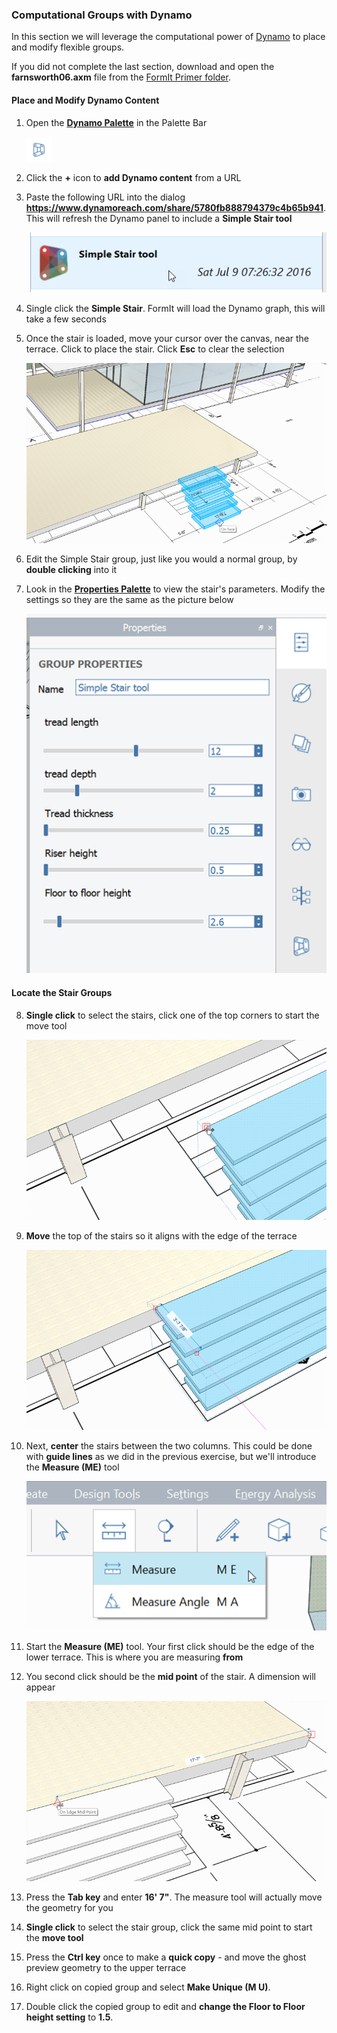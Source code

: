 ### Computational Groups with Dynamo
In this section we will leverage the computational power of [Dynamo](http://dynamobim.org/) to place and modify flexible groups.

If you did not complete the last section, download and open the **farnsworth06.axm** file from the [FormIt Primer folder](https://autodesk.app.box.com/s/thavswirrbflit27rbqzl26ljj7fu1uv/1/9025446442).

#### Place and Modify Dynamo Content

1. Open the [**Dynamo Palette**](../formit-introduction/tool-bars.md) in the Palette Bar

    ![](./images/99a4e906-2dd3-4a71-bcc9-578018dc5fb8.png)

2. Click the **+** icon to **add Dynamo content** from a URL

3. Paste the following URL into the dialog **<https://www.dynamoreach.com/share/5780fb888794379c4b65b941>**. This will refresh the Dynamo panel to include a **Simple Stair tool** 

    ![](./images/SimpleStair.png)

4. Single click the **Simple Stair**. FormIt will load the Dynamo graph, this will take a few seconds

5. Once the stair is loaded, move your cursor over the canvas, near the terrace. Click to place the stair. Click **Esc** to clear the selection

    ![](./images/7f47eb16-9bde-4a17-bf63-898774c31338.png)

6. Edit the Simple Stair group, just like you would a normal group, by **double clicking** into it

7. Look in the [**Properties Palette**](../formit-introduction/tool-bars.md) to view the stair's parameters. Modify the settings so they are the same as the picture below

    ![](./images/c068120a-7b4b-4816-ba48-8f7a8066262c.png)

#### Locate the Stair Groups

8. **Single click** to select the stairs, click one of the top corners to start the move tool 

    ![](./images/UpperTerraceSketch_23.png)

9. **Move** the top of the stairs so it aligns with the edge of the terrace

    ![](./images/UpperTerraceSketch_24.png)

10. Next, **center** the stairs between the two columns. This could be done with **guide lines** as we did in the previous exercise, but we'll introduce the **Measure (ME)** tool

    ![](./images/Measure.png)

8. Start the **Measure (ME)** tool. Your first click should be the edge of the lower terrace. This is where you are measuring **from**

9. You second click should be the **mid point** of the stair. A dimension will appear

    ![](./images/UpperTerraceSketch_25.png)
    
10. Press the **Tab key** and enter **16' 7"**. The measure tool will actually move the geometry for you

11. **Single click** to select the stair group, click the same mid point to start the **move tool** 

12. Press the **Ctrl key** once to make a **quick copy** - and move the ghost preview geometry to the upper terrace 

11. Right click on copied group and select **Make Unique (M U)**.

9. Double click the copied group to edit and **change the Floor to Floor height setting** to **1.5**.